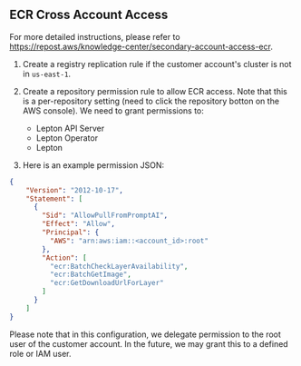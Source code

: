 ## ECR Cross Account Access

For more detailed instructions, please refer to https://repost.aws/knowledge-center/secondary-account-access-ecr.

1. Create a registry replication rule if the customer account's cluster is not in `us-east-1`.

2. Create a repository permission rule to allow ECR access. Note that this is a per-repository setting (need to click the repository botton on the AWS console). We need to grant permissions to:

   - Lepton API Server
   - Lepton Operator
   - Lepton

3. Here is an example permission JSON:

```json
{
    "Version": "2012-10-17",
    "Statement": [
      {
        "Sid": "AllowPullFromPromptAI",
        "Effect": "Allow",
        "Principal": {
          "AWS": "arn:aws:iam::<account_id>:root"
        },
        "Action": [
          "ecr:BatchCheckLayerAvailability",
          "ecr:BatchGetImage",
          "ecr:GetDownloadUrlForLayer"
        ]
      }
    ]
}
```

Please note that in this configuration, we delegate permission to the root user of the customer account. In the future, we may grant this to a defined role or IAM user.